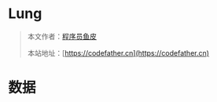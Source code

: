 # Lung

> 本文作者：[程序员鱼皮](https://yuyuanweb.feishu.cn/wiki/Abldw5WkjidySxkKxU2cQdAtnah)
>
> 本站地址：[https://codefather.cn](https://codefather.cn)

# 数据
<DataTable :tableData="tableData" :tableColumns="tableColumns" :total="total" :pageSize="pageSize" :showPagination="true" :loading="false" />

<script>
export default {
  data() {
    return {
      tableData: [
        { id: 1, name: 'John Doe', age: 25, email: 'john@example.com' },
        { id: 2, name: 'Jane Smith', age: 30, email: 'jane@example.com' },
        { id: 3, name: 'Bob Johnson', age: 45, email: 'bob@example.com' },
        { id: 4, name: 'Alice Brown', age: 28, email: 'alice@example.com' },
        { id: 5, name: 'Charlie Davis', age: 35, email: 'charlie@example.com' }
      ],
      tableColumns: [
        { prop: 'id', label: 'ID', align: 'center' },
        { prop: 'name', label: 'Name' },
        { prop: 'age', label: 'Age', align: 'center' },
        { prop: 'email', label: 'Email' }
      ],
      total: 5,
      pageSize: 10
    };
  }
};
</script>
